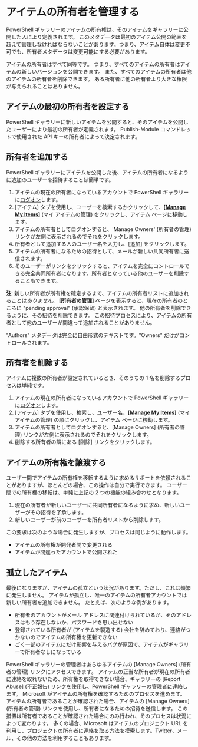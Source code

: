 # アイテムの所有者を管理する

PowerShell ギャラリーのアイテムの所有権は、そのアイテムをギャラリーに公開した人により定義されます。
このメタデータは最初のアイテム公開の範囲を超えて管理しなければならないことがあります。つまり、アイテム自体は変更不可でも、所有者メタデータは変更可能にする必要があります。

アイテムの所有者はすべて同等です。 つまり、すべてのアイテムの所有者はアイテムの新しいバージョンを公開できます。 また、すべてのアイテムの所有者は他のアイテムの所有者を削除できます。 ある所有者に他の所有者より大きな権限が与えられることはありません。  

## アイテムの最初の所有者を設定する 

PowerShell ギャラリーに新しいアイテムを公開すると、そのアイテムを公開したユーザーにより最初の所有者が定義されます。 Publish-Module コマンドレットで使用された API キーの所有者によって決定されます。

## 所有者を追加する

PowerShell ギャラリーにアイテムを公開した後、アイテムの所有者になるように追加のユーザーを招待することは簡単です。

1. アイテムの現在の所有者になっているアカウントで PowerShell ギャラリーに[ログオン](https://powershellgallery.com/users/account/LogOn)します。
2. [アイテム] タブを使用し、ユーザーを検索するかクリックして、[**[Manage My Items]**](https://www.powershellgallery.com/account/Packages) (マイ アイテムの管理) をクリックし、アイテム ページに移動します。
3. アイテムの所有者としてログオンすると、'Manage Owners' (所有者の管理) リンクが左側に表示されるのでそれをクリックします。
4. 所有者として追加する人のユーザー名を入力し、[追加] をクリックします。
5. アイテムの所有者になるための招待として、メールが新しい共同所有者に送信されます。
6. そのユーザーがリンクをクリックすると、アイテムを完全にコントロールできる完全共同所有者になります。所有者となっている他のユーザーを削除することもできます。

**注**: 新しい所有者が所有権を確定するまで、アイテムの所有者リストに追加されることは*ありません*。
**[所有者の管理]** ページを表示すると、現在の所有者のところに "pending approval" (承認保留) と表示されます。
他の所有者を削除できるように、その招待を削除できます。
この招待プロセスにより、アイテムの所有者として他のユーザーが間違って追加されることがありません。

"Authors" メタデータは完全に自由形式のテキストです。"Owners" だけがコントロールされます。


## 所有者を削除する
アイテムに複数の所有者が設定されているとき、そのうちの 1 名を削除するプロセスは単純です。

1. アイテムの現在の所有者になっているアカウントで PowerShell ギャラリーに[ログオン](https://powershellgallery.com/users/account/LogOn)します。
2. [アイテム] タブを使用し、検索し、ユーザー名、[**[Manage My Items]**](https://www.powershellgallery.com/account/Packages) (マイ アイテムの管理) の順にクリックし、アイテム ページに移動します。
3. アイテムの所有者としてログオンすると、[Manage Owners] (所有者の管理) リンクが左側に表示されるのでそれをクリックします。
4. 削除する所有者の隣にある [削除] リンクをクリックします。



## アイテムの所有権を譲渡する
ユーザー間でアイテムの所有権を移転するように求めるサポートを依頼されることがありますが、ほとんどの場合、この操作は自分で実行できます。
ユーザー間での所有権の移転は、単純に上記の 2 つの機能の組み合わせとなります。

1. 現在の所有者が新しいユーザーに共同所有者になるように求め、新しいユーザーがその招待を了承します。
2. 新しいユーザーが前のユーザーを所有者リストから削除します。

この要求は次のような場合に発生しますが、プロセスは同じように動作します。

* アイテムの所有権が開発者間で変更される
* アイテムが間違ったアカウントで公開された


## 孤立したアイテム
最後になりますが、アイテムの孤立という状況があります。ただし、これは頻繁に発生しません。
アイテムが孤立し、唯一のアイテムの所有者アカウントでは新しい所有者を追加できません。
たとえば、次のような例があります。

* 所有者のアカウントがメール アドレスに関連付けられているが、そのアドレスはもう存在しないか、パスワードを思い出せない
* 登録されている所有者が (アイテムを製造する) 会社を辞めており、連絡がつかないのでアイテムの所有権を更新できない
* ごく一部のアイテムにだけ影響を与えるバグが原因で、アイテムがギャラリーで所有者なしになっている

PowerShell ギャラリーの管理者はあらゆるアイテムの [Manage Owners] (所有者の管理) リンクにアクセスできます。
アイテムの正当な所有者が現在の所有者に連絡を取れないため、所有権を取得できない場合、ギャラリーの [Report Abuse] (不正報告) リンクを使用し、PowerShell ギャラリーの管理者に連絡します。
Microsoft がアイテムの所有権を確認するためのプロセスを進めます。
アイテムの所有者であることが確認された場合、アイテムの [Manage Owners] (所有者の管理) リンクを使用し、所有者になるための招待を送信します。
この措置は所有者であることが確認された場合にのみ行われ、そのプロセスは状況によって変わります。
多くの場合、Microsoft はアイテムのプロジェクト URL を利用し、プロジェクトの所有者に連絡を取る方法を模索します。Twitter、メール、その他の方法を利用することもあります。

<!--HONumber=Oct16_HO1-->


